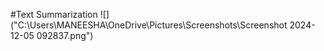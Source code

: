 #Text Summarization
![]("C:\Users\MANEESHA\OneDrive\Pictures\Screenshots\Screenshot 2024-12-05 092837.png")
